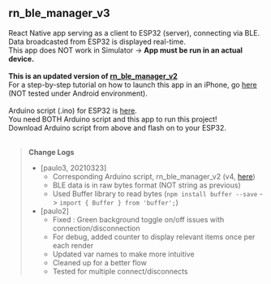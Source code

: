 ## rn_ble_manager_v3
React Native app serving as a client to ESP32 (server), connecting via BLE. <br>
Data broadcasted from ESP32 is displayed real-time.<br>
This app does NOT work in Simulator -> **App must be run in an actual device.**<br>
<br>
**This is an updated version of [rn_ble_manager_v2](https://github.com/onehwengineer/rn_ble_manager_v2)** <br>
For a step-by-step tutorial on how to launch this app in an iPhone, go [here](https://github.com/onehwengineer/rn_ble_manager_v2)<br>
(NOT tested under Android environment).<br>
<br>
Arduino script (.ino) for ESP32 is [here](https://github.com/onehwengineer/arduino_esp32_ble_v2). <br>
You need BOTH Arduino script and this app to run this project! <br>
Download Arduino script from above and flash on to your ESP32. <br>
<br>
> **Change Logs** <br>
> - [paulo3, 20210323]
>   - Corresponding Arduino script, rn_ble_manager_v2 (v4, [here](https://github.com/onehwengineer/rn_ble_manager_v3))
>   - BLE data is in raw bytes format (NOT string as previous)
>   - Used Buffer library to read bytes (`npm install buffer --save` -> `import { Buffer } from 'buffer';`)
> - [paulo2]
>   - Fixed : Green background toggle on/off issues with connection/disconnection
>   - For debug, added counter to display relevant items once per each render
>   - Updated var names to make more intuitive
>   - Cleaned up for a better flow
>   - Tested for multiple connect/disconnects
